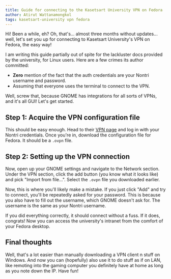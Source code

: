 ```yaml
---
title: Guide for connecting to the Kasetsart University VPN on Fedora
author: Atirut Wattanamongkol
tags: kasetsart-university vpn fedora
---
```


Hi! Been a while, eh? Oh, that's... almost three months without updates... well, let's set you up for connecting to Kasetsart University's VPN on Fedora, the easy way!

I am writing this guide partially out of spite for the lackluster docs provided by the university, for Linux users. Here are a few crimes its author committed:

- **Zero** mention of the fact that the auth credentials are your Nontri username and password.
- Assuming that everyone uses the terminal to connect to the VPN.

Well, screw that, because GNOME has integrations for all sorts of VPNs, and it's all GUI! Let's get started.

## Step 1: Acquire the VPN configuration file
This should be easy enough. Head to their [VPN page](https://vpn.ku.ac.th/) and log in with your Nontri credentials. Once you're in, download the configuration file for Fedora. It should be a `.ovpn` file.

## Step 2: Setting up the VPN connection
Now, open up your GNOME settings and navigate to the Network section. Under the VPN section, click the add button (you know what it looks like) and pick "Import from file...". Select the `.ovpn` file you downloaded earlier.

Now, this is where you'll likely make a mistake. If you just click "Add" and try to connect, you'll be repeatedly asked for your password. This is because you also have to fill out the username, which GNOME doesn't ask for. The username is the same as your Nontri username.

If you did everything correctly, it should connect without a fuss. If it does, congrats! Now you can access the university's intranet from the comfort of your Fedora desktop.

## Final thoughts
Well, that's a lot easier than manually downloading a VPN client n stuff on Windows. And now you can (hopefully) also use it to do stuff as if on LAN, like remoting into the gaming computer you definitely have at home as long as you note down the IP. Have fun!
